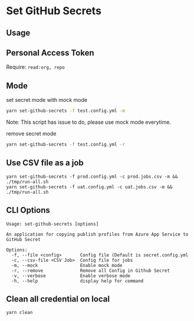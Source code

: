 # Set GitHub Secrets

## Usage

##  Personal Access Token

Require: `read:org, repo`

## Mode

set secret mode with mock mode

```sh
yarn set-github-secrets -f test.config.yml -m
```

Note: This script has issue to do, please use mock mode everytime.

remove secret mode

```sh
yarn set-github-secrets -f test.config.yml -r
```

## Use CSV file as a job

```
yarn set-github-secrets -f prod.config.yml -c prod.jobs.csv -m && ./tmp/run-all.sh 
yarn set-github-secrets -f uat.config.yml -c uat.jobs.csv -m && ./tmp/run-all.sh 
```

## CLI Options

```
Usage: set-github-secrets [options]

An application for copying publish profiles from Azure App Service to GitHub Secret

Options:
  -f, --file <config>       Config file (Default is secret.config.yml
  -c, --csv-file <CSV Job>  Config file for jobs
  -m, --mock                Enable mock mode
  -r, --remove              Remove all Config in Github Secret
  -v, --verbose             Enable verbose mode
  -h, --help                display help for command
```

## Clean all credential on local

```bash
yarn clean
```
